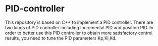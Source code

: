 # PID-controller
This repository is based on C++ to implement a PID controller. There are two kinds of PID controller including incremental PID and position PID. In order to better use this PID controller to obtain more satisfactory control results,  you need to tune the PID parameters Kp,Ki,Kd.
